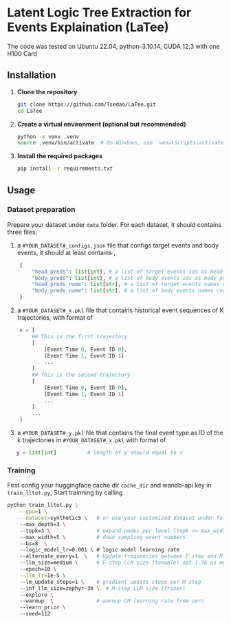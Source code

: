 # Latent Logic Tree Extraction for Events Explaination (LaTee)

The code was tested on Ubuntu 22.04, python-3.10.14, CUDA 12.3 with one H100 Card
## Installation

1. **Clone the repository**
    ```bash
    git clone https://github.com/Tsedao/LaTee.git
    cd LaTee
    ```

2. **Create a virtual environment (optional but recommended)**
    ```bash
    python -m venv .venv
    source .venv/bin/activate  # On Windows, use `venv\Scripts\activate`
    ```

3. **Install the required packages**
    ```bash
    pip install -r requirements.txt
    ```

## Usage

### Dataset preparation
Prepare your dataset under `data` folder. For each dataset, it should contains three files:
1. a `#YOUR_DATASET#_configs.json` file that configs target events and body events, it should at least contains:,
```py
    {
        "head_preds": list[int], # a list of target events ids as head predicates 
        "body_preds": list[int], # a list of body events ids as body predicates, we do not predict them 
        "head_preds_name": list[str], # a list of target events names corresponding to head_preds 
        "body_preds_name": list[str]. # a list of body events names corresponding to body_preds
    }
```
2. a `#YOUR_DATASET#_x.pkl` file that contains historical event sequences of K trajectories, with format of
```py
    x = [
        ## This is the first trajectory
        [
            [Event Time 0, Event ID 0],
            [Event Time 1, Event ID 1]
            ...
        ]
        ## This is the second trajectory
        [
            [Event Time 0, Event ID 0],
            [Event Time 1, Event ID 1]
            ...
        ]
        ...
    ]
```
3. a `#YOUR_DATASET#_y.pkl` file that contains the final event type as ID of the k trajectories in `#YOUR_DATASET#_x.pkl` with format of
```py
   y = list[int]          # length of y should equal to x
```

### Training

First config your huggingface cache dir `cache_dir` and wandb-api key in `train_lltot.py`,
Start trainning by calling
```bash
python train_lltot.py \
    --gpu=1 \
    --dataset=synthetic5 \   # or use your customized dataset under folder data/
    --max_depth=3 \   
    --topk=3 \               # expand nodes per level (topk <= max_width)
    --max_width=5 \          # down sampling event numbers 
    --bs=8  \ 
    --logic_model_lr=0.001 \ # logic model learning rate  
    --alternate_every=1  \   # Update frequencies between E step and M step
    --llm_size=medium \      # E-step LLM size (tunable) opt-1.3b as medium, opt-6.7b as large 
    --epoch=10 \
    --llm_lr=1e-5 \ 
    --lm_update_steps=1 \    # gradient update steps per M step    
    --inf_llm_size=zephyr-3b \  # M-step LLM size (frozen)
    --explore \ 
    --warmup  \              # warmup LM learning rate from zero
    --learn_prior \       
    --seed=112 
``` 
